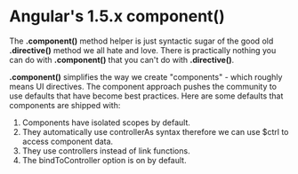 # Angular's 1.5.x component()
The **.component()** method helper is just syntactic sugar of the good old **.directive()** method we all hate and love. There is practically nothing you can do with **.component()** that you can't do with **.directive()**.

**.component()** simplifies the way we create "components" - which roughly means UI directives. The component approach pushes the community to use defaults that have become best practices. Here are some defaults that components are shipped with:

1. Components have isolated scopes by default.
2. They automatically use controllerAs syntax therefore we can use $ctrl to access component data.
3. They use controllers instead of link functions.
4. The bindToController option is on by default.
